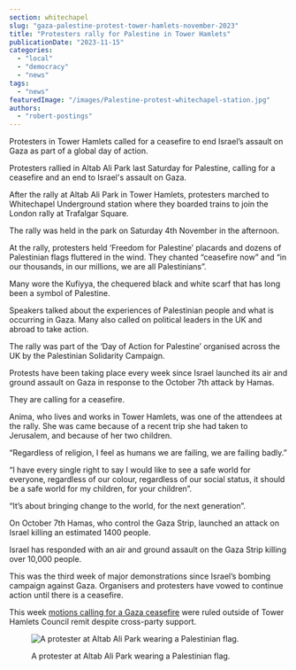 ```yaml
---
section: whitechapel
slug: "gaza-palestine-protest-tower-hamlets-november-2023"
title: "Protesters rally for Palestine in Tower Hamlets"
publicationDate: "2023-11-15"
categories: 
  - "local"
  - "democracy"
  - "news"
tags: 
  - "news"
featuredImage: "/images/Palestine-protest-whitechapel-station.jpg"
authors: 
  - "robert-postings"
---
```


Protesters in Tower Hamlets called for a ceasefire to end Israel’s assault on Gaza as part of a global day of action.

Protesters rallied in Altab Ali Park last Saturday for Palestine, calling for a ceasefire and an end to Israel's assault on Gaza.

After the rally at Altab Ali Park in Tower Hamlets, protesters marched to Whitechapel Underground station where they boarded trains to join the London rally at Trafalgar Square. 

The rally was held in the park on Saturday 4th November in the afternoon.

At the rally, protesters held ‘Freedom for Palestine’ placards and dozens of Palestinian flags fluttered in the wind. They chanted “ceasefire now” and “in our thousands, in our millions, we are all Palestinians”.

Many wore the Kufiyya, the chequered black and white scarf that has long been a symbol of Palestine.

Speakers talked about the experiences of Palestinian people and what is occurring in Gaza. Many also called on political leaders in the UK and abroad to take action. 

The rally was part of the ‘Day of Action for Palestine’ organised across the UK by the Palestinian Solidarity Campaign.

Protests have been taking place every week since Israel launched its air and ground assault on Gaza in response to the October 7th attack by Hamas. 

They are calling for a ceasefire.

Anima, who lives and works in Tower Hamlets, was one of the attendees at the rally. She was came because of a recent trip she had taken to Jerusalem, and because of her two children. 

“Regardless of religion, I feel as humans we are failing, we are failing badly.”

“I have every single right to say I would like to see a safe world for everyone, regardless of our colour, regardless of our social status, it should be a safe world for my children, for your children”. 

“It’s about bringing change to the world, for the next generation”.

On October 7th Hamas, who control the Gaza Strip, launched an attack on Israel killing an estimated 1400 people.

Israel has responded with an air and ground assault on the Gaza Strip killing over 10,000 people.

This was the third week of major demonstrations since Israel’s bombing campaign against Gaza. Organisers and protesters have vowed to continue action until there is a ceasefire.

This week [motions calling for a Gaza ceasefire](https://romanroadlondon.com/tower-hamlets-aspire-labour-green-gaza-ceasefire-motion-rejected-council/) were ruled outside of Tower Hamlets Council remit despite cross-party support.

<figure>

![A protester at Altab Ali Park wearing a Palestinian flag. ](/images/Palestine-protest-park-1024x1536.jpg)

<figcaption>

A protester at Altab Ali Park wearing a Palestinian flag.

</figcaption>

</figure>
